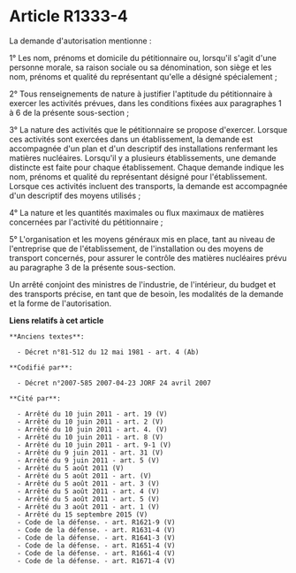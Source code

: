 # Article R1333-4

La demande d'autorisation mentionne :

1° Les nom, prénoms et domicile du pétitionnaire ou, lorsqu'il s'agit d'une personne morale, sa raison sociale ou sa
dénomination, son siège et les nom, prénoms et qualité du représentant qu'elle a désigné spécialement ;

2° Tous renseignements de nature à justifier l'aptitude du pétitionnaire à exercer les activités prévues, dans les conditions
fixées aux paragraphes 1 à 6 de la présente sous-section  ;

3° La nature des activités que le pétitionnaire se propose d'exercer. Lorsque ces activités sont exercées dans un
établissement, la demande est accompagnée d'un plan et d'un descriptif des installations renfermant les matières nucléaires.
Lorsqu'il y a plusieurs établissements, une demande distincte est faite pour chaque établissement. Chaque demande indique les
nom, prénoms et qualité du représentant désigné pour l'établissement. Lorsque ces activités incluent des transports, la
demande est accompagnée d'un descriptif des moyens utilisés ;

4° La nature et les quantités maximales ou flux maximaux de matières concernées par l'activité du pétitionnaire ;

5° L'organisation et les moyens généraux mis en place, tant au niveau de l'entreprise que de l'établissement, de
l'installation ou des moyens de transport concernés, pour assurer le contrôle des matières nucléaires prévu au paragraphe 3
de la présente sous-section.

Un arrêté conjoint des ministres de l'industrie, de l'intérieur, du budget et des transports précise, en tant que de besoin,
les modalités de la demande et la forme de l'autorisation.

**Liens relatifs à cet article**

	**Anciens textes**:

	  - Décret n°81-512 du 12 mai 1981 - art. 4 (Ab)

	**Codifié par**:

	  - Décret n°2007-585 2007-04-23 JORF 24 avril 2007

	**Cité par**:

	  - Arrêté du 10 juin 2011 - art. 19 (V)
	  - Arrêté du 10 juin 2011 - art. 2 (V)
	  - Arrêté du 10 juin 2011 - art. 4. (V)
	  - Arrêté du 10 juin 2011 - art. 8 (V)
	  - Arrêté du 10 juin 2011 - art. 9-1 (V)
	  - Arrêté du 9 juin 2011 - art. 31 (V)
	  - Arrêté du 9 juin 2011 - art. 5 (V)
	  - Arrêté du 5 août 2011 (V)
	  - Arrêté du 5 août 2011 - art. (V)
	  - Arrêté du 5 août 2011 - art. 3 (V)
	  - Arrêté du 5 août 2011 - art. 4 (V)
	  - Arrêté du 5 août 2011 - art. 5 (V)
	  - Arrêté du 3 août 2011 - art. 1 (V)
	  - Arrêté du 15 septembre 2015 (V)
	  - Code de la défense. - art. R1621-9 (V)
	  - Code de la défense. - art. R1631-4 (V)
	  - Code de la défense. - art. R1641-3 (V)
	  - Code de la défense. - art. R1651-4 (V)
	  - Code de la défense. - art. R1661-4 (V)
	  - Code de la défense. - art. R1671-4 (V)
